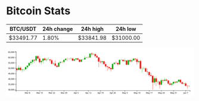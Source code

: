 # Bitcoin Stats

BTC/USDT|24h change|24h high|24h low|
|---|---|---|---|
|$33491.77|1.80%|$33841.98|$31000.00|

<img src="./chart.svg">
